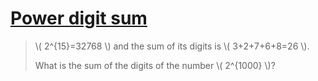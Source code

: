 # [Power digit sum](https://projecteuler.net/problem=16)

> \\( 2^{15}=32768 \\) and the sum of its digits is \\( 3+2+7+6+8=26 \\).
> 
> What is the sum of the digits of the number \\( 2^{1000} \\)?
